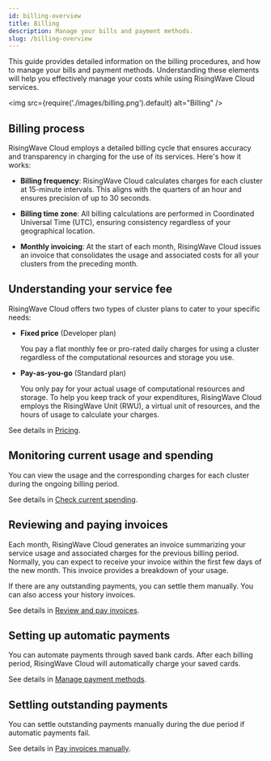 ```yaml
---
id: billing-overview
title: Billing 
description: Manage your bills and payment methods.
slug: /billing-overview
---
```


This guide provides detailed information on the billing procedures, and how to manage your bills and payment methods. Understanding these elements will help you effectively manage your costs while using RisingWave Cloud services.

<img
   src={require('./images/billing.png').default}
   alt="Billing"
/>

## Billing process

RisingWave Cloud employs a detailed billing cycle that ensures accuracy and transparency in charging for the use of its services. Here's how it works:

- **Billing frequency**: RisingWave Cloud calculates charges for each cluster at 15-minute intervals. This aligns with the quarters of an hour and ensures precision of up to 30 seconds.

- **Billing time zone**: All billing calculations are performed in Coordinated Universal Time (UTC), ensuring consistency regardless of your geographical location.

- **Monthly invoicing**: At the start of each month, RisingWave Cloud issues an invoice that consolidates the usage and associated costs for all your clusters from the preceding month.

## Understanding your service fee

RisingWave Cloud offers two types of cluster plans to cater to your specific needs:

- **Fixed price** (Developer plan)

    You pay a flat monthly fee or pro-rated daily charges for using a cluster regardless of the computational resources and storage you use.

- **Pay-as-you-go** (Standard plan)

    You only pay for your actual usage of computational resources and storage. To help you keep track of your expenditures, RisingWave Cloud employs the RisingWave Unit (RWU), a virtual unit of resources, and the hours of usage to calculate your charges.

See details in [Pricing](/cloud/billing-pricing.md).

## Monitoring current usage and spending

You can view the usage and the corresponding charges for each cluster during the ongoing billing period.

See details in [Check current spending](/cloud/billing-check-spending-details.md#check-current-spending).

## Reviewing and paying invoices

Each month, RisingWave Cloud generates an invoice summarizing your service usage and associated charges for the previous billing period. Normally, you can expect to receive your invoice within the first few days of the new month. This invoice provides a breakdown of your usage. 

If there are any outstanding payments, you can settle them manually. You can also access your history invoices.

See details in [Review and pay invoices](/cloud/billing-review-and-pay-invoices.md).

## Setting up automatic payments

You can automate payments through saved bank cards. After each billing period, RisingWave Cloud will automatically charge your saved cards.

See details in [Manage payment methods](/cloud/billing-manage-payment-methods.md).

## Settling outstanding payments

You can settle outstanding payments manually during the due period if automatic payments fail.

See details in [Pay invoices manually](/cloud/billing-review-and-pay-invoices.md#pay-invoices-manually).